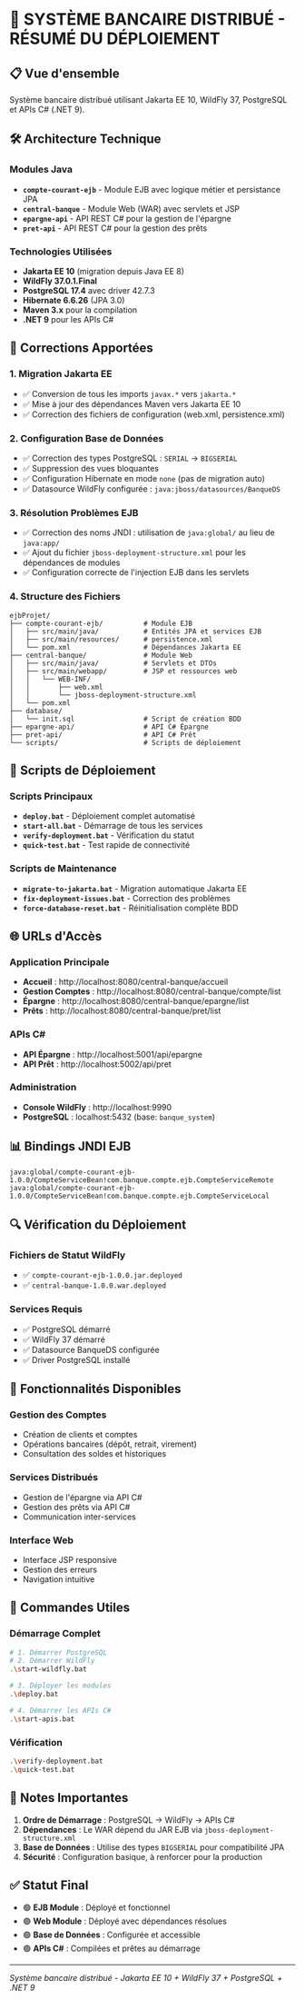 # 🏦 SYSTÈME BANCAIRE DISTRIBUÉ - RÉSUMÉ DU DÉPLOIEMENT

## 📋 **Vue d'ensemble**
Système bancaire distribué utilisant Jakarta EE 10, WildFly 37, PostgreSQL et APIs C# (.NET 9).

## 🛠️ **Architecture Technique**

### **Modules Java**
- **`compte-courant-ejb`** - Module EJB avec logique métier et persistance JPA
- **`central-banque`** - Module Web (WAR) avec servlets et JSP
- **`epargne-api`** - API REST C# pour la gestion de l'épargne
- **`pret-api`** - API REST C# pour la gestion des prêts

### **Technologies Utilisées**
- **Jakarta EE 10** (migration depuis Java EE 8)
- **WildFly 37.0.1.Final**
- **PostgreSQL 17.4** avec driver 42.7.3
- **Hibernate 6.6.26** (JPA 3.0)
- **Maven 3.x** pour la compilation
- **.NET 9** pour les APIs C#

## 🔧 **Corrections Apportées**

### **1. Migration Jakarta EE**
- ✅ Conversion de tous les imports `javax.*` vers `jakarta.*`
- ✅ Mise à jour des dépendances Maven vers Jakarta EE 10
- ✅ Correction des fichiers de configuration (web.xml, persistence.xml)

### **2. Configuration Base de Données**
- ✅ Correction des types PostgreSQL : `SERIAL` → `BIGSERIAL`
- ✅ Suppression des vues bloquantes
- ✅ Configuration Hibernate en mode `none` (pas de migration auto)
- ✅ Datasource WildFly configurée : `java:jboss/datasources/BanqueDS`

### **3. Résolution Problèmes EJB**
- ✅ Correction des noms JNDI : utilisation de `java:global/` au lieu de `java:app/`
- ✅ Ajout du fichier `jboss-deployment-structure.xml` pour les dépendances de modules
- ✅ Configuration correcte de l'injection EJB dans les servlets

### **4. Structure des Fichiers**
```
ejbProjet/
├── compte-courant-ejb/          # Module EJB
│   ├── src/main/java/           # Entités JPA et services EJB
│   ├── src/main/resources/      # persistence.xml
│   └── pom.xml                  # Dépendances Jakarta EE
├── central-banque/              # Module Web
│   ├── src/main/java/           # Servlets et DTOs
│   ├── src/main/webapp/         # JSP et ressources web
│   │   └── WEB-INF/
│   │       ├── web.xml
│   │       └── jboss-deployment-structure.xml
│   └── pom.xml
├── database/
│   └── init.sql                 # Script de création BDD
├── epargne-api/                 # API C# Épargne
├── pret-api/                    # API C# Prêt
└── scripts/                     # Scripts de déploiement
```

## 🚀 **Scripts de Déploiement**

### **Scripts Principaux**
- **`deploy.bat`** - Déploiement complet automatisé
- **`start-all.bat`** - Démarrage de tous les services
- **`verify-deployment.bat`** - Vérification du statut
- **`quick-test.bat`** - Test rapide de connectivité

### **Scripts de Maintenance**
- **`migrate-to-jakarta.bat`** - Migration automatique Jakarta EE
- **`fix-deployment-issues.bat`** - Correction des problèmes
- **`force-database-reset.bat`** - Réinitialisation complète BDD

## 🌐 **URLs d'Accès**

### **Application Principale**
- **Accueil** : http://localhost:8080/central-banque/accueil
- **Gestion Comptes** : http://localhost:8080/central-banque/compte/list
- **Épargne** : http://localhost:8080/central-banque/epargne/list
- **Prêts** : http://localhost:8080/central-banque/pret/list

### **APIs C#**
- **API Épargne** : http://localhost:5001/api/epargne
- **API Prêt** : http://localhost:5002/api/pret

### **Administration**
- **Console WildFly** : http://localhost:9990
- **PostgreSQL** : localhost:5432 (base: `banque_system`)

## 📊 **Bindings JNDI EJB**
```
java:global/compte-courant-ejb-1.0.0/CompteServiceBean!com.banque.compte.ejb.CompteServiceRemote
java:global/compte-courant-ejb-1.0.0/CompteServiceBean!com.banque.compte.ejb.CompteServiceLocal
```

## 🔍 **Vérification du Déploiement**

### **Fichiers de Statut WildFly**
- ✅ `compte-courant-ejb-1.0.0.jar.deployed`
- ✅ `central-banque-1.0.0.war.deployed`

### **Services Requis**
- ✅ PostgreSQL démarré
- ✅ WildFly 37 démarré
- ✅ Datasource BanqueDS configurée
- ✅ Driver PostgreSQL installé

## 🎯 **Fonctionnalités Disponibles**

### **Gestion des Comptes**
- Création de clients et comptes
- Opérations bancaires (dépôt, retrait, virement)
- Consultation des soldes et historiques

### **Services Distribués**
- Gestion de l'épargne via API C#
- Gestion des prêts via API C#
- Communication inter-services

### **Interface Web**
- Interface JSP responsive
- Gestion des erreurs
- Navigation intuitive

## 🔧 **Commandes Utiles**

### **Démarrage Complet**
```bash
# 1. Démarrer PostgreSQL
# 2. Démarrer WildFly
.\start-wildfly.bat

# 3. Déployer les modules
.\deploy.bat

# 4. Démarrer les APIs C#
.\start-apis.bat
```

### **Vérification**
```bash
.\verify-deployment.bat
.\quick-test.bat
```

## 📝 **Notes Importantes**

1. **Ordre de Démarrage** : PostgreSQL → WildFly → APIs C#
2. **Dépendances** : Le WAR dépend du JAR EJB via `jboss-deployment-structure.xml`
3. **Base de Données** : Utilise des types `BIGSERIAL` pour compatibilité JPA
4. **Sécurité** : Configuration basique, à renforcer pour la production

## ✅ **Statut Final**
- 🟢 **EJB Module** : Déployé et fonctionnel
- 🟢 **Web Module** : Déployé avec dépendances résolues
- 🟢 **Base de Données** : Configurée et accessible
- 🟢 **APIs C#** : Compilées et prêtes au démarrage

---
*Système bancaire distribué - Jakarta EE 10 + WildFly 37 + PostgreSQL + .NET 9*
